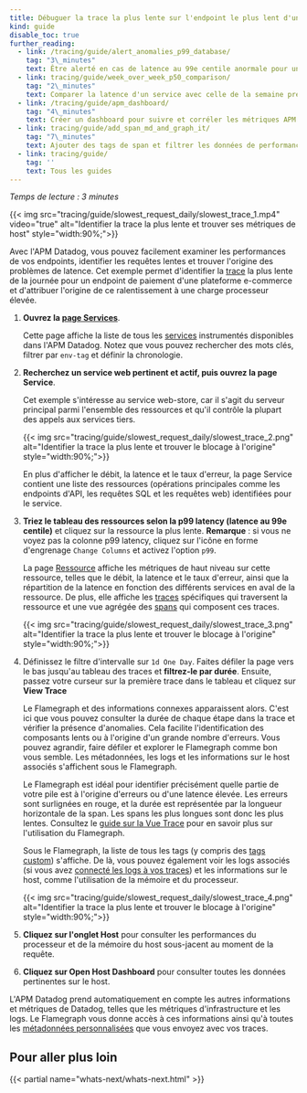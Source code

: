 ```yaml
---
title: Débuguer la trace la plus lente sur l'endpoint le plus lent d'un service web
kind: guide
disable_toc: true
further_reading:
  - link: /tracing/guide/alert_anomalies_p99_database/
    tag: "3\_minutes"
    text: Être alerté en cas de latence au 99e centile anormale pour un service de base de données
  - link: tracing/guide/week_over_week_p50_comparison/
    tag: "2\_minutes"
    text: Comparer la latence d'un service avec celle de la semaine précédente
  - link: /tracing/guide/apm_dashboard/
    tag: "4\_minutes"
    text: Créer un dashboard pour suivre et corréler les métriques APM
  - link: tracing/guide/add_span_md_and_graph_it/
    tag: "7\_minutes"
    text: Ajouter des tags de span et filtrer les données de performance de votre application
  - link: tracing/guide/
    tag: ''
    text: Tous les guides
---
```

_Temps de lecture : 3 minutes_

{{< img src="tracing/guide/slowest_request_daily/slowest_trace_1.mp4" video="true" alt="Identifier la trace la plus lente et trouver ses métriques de host"  style="width:90%;">}}

Avec l'APM Datadog, vous pouvez facilement examiner les performances de vos endpoints, identifier les requêtes lentes et trouver l'origine des problèmes de latence. Cet exemple permet d'identifier la [trace][1] la plus lente de la journée pour un endpoint de paiement d'une plateforme e-commerce et d'attribuer l'origine de ce ralentissement à une charge processeur élevée.

1. **Ouvrez la [page Services][2]**.

    Cette page affiche la liste de tous les [services][3] instrumentés disponibles dans l'APM Datadog. Notez que vous pouvez rechercher des mots clés, filtrer par `env-tag` et définir la chronologie.

2. **Recherchez un service web pertinent et actif, puis ouvrez la page Service**.

    Cet exemple s'intéresse au service web-store, car il s'agit du serveur principal parmi l'ensemble des ressources et qu'il contrôle la plupart des appels aux services tiers.

    {{< img src="tracing/guide/slowest_request_daily/slowest_trace_2.png" alt="Identifier la trace la plus lente et trouver le blocage à l'origine"  style="width:90%;">}}

    En plus d'afficher le débit, la latence et le taux d'erreur, la page Service contient une liste des ressources (opérations principales comme les endpoints d'API, les requêtes SQL et les requêtes web) identifiées pour le service.

3. **Triez le tableau des ressources selon la p99 latency (latence au 99e centile)** et cliquez sur la ressource la plus lente.
   **Remarque** : si vous ne voyez pas la colonne p99 latency, cliquez sur l'icône en forme d'engrenage `Change Columns` et activez l'option `p99`.

    La page [Ressource][4] affiche les métriques de haut niveau sur cette ressource, telles que le débit, la latence et le taux d'erreur, ainsi que la répartition de la latence en fonction des différents services en aval de la ressource. De plus, elle affiche les [traces][1] spécifiques qui traversent la ressource et une vue agrégée des [spans][5] qui composent ces traces.

     {{< img src="tracing/guide/slowest_request_daily/slowest_trace_3.png" alt="Identifier la trace la plus lente et trouver le blocage à l'origine"  style="width:90%;">}}

4. Définissez le filtre d'intervalle sur `1d One Day`. Faites défiler la page vers le bas jusqu'au tableau des traces et **filtrez-le par durée**. Ensuite, passez votre curseur sur la première trace dans le tableau et cliquez sur **View Trace**

    Le Flamegraph et des informations connexes apparaissent alors. C'est ici que vous pouvez consulter la durée de chaque étape dans la trace et vérifier la présence d'anomalies. Cela facilite l'identification des composants lents ou à l'origine d'un grande nombre d'erreurs. Vous pouvez agrandir, faire défiler et explorer le Flamegraph comme bon vous semble. Les métadonnées, les logs et les informations sur le host associés s'affichent sous le Flamegraph.

    Le Flamegraph est idéal pour identifier précisément quelle partie de votre pile est à l'origine d'erreurs ou d'une latence élevée. Les erreurs sont surlignées en rouge, et la durée est représentée par la longueur horizontale de la span. Les spans les plus longues sont donc les plus lentes. Consultez le [guide sur la Vue Trace][6] pour en savoir plus sur l'utilisation du Flamegraph.

    Sous le Flamegraph, la liste de tous les tags (y compris des [tags custom][7]) s'affiche. De là, vous pouvez également voir les logs associés (si vous avez [connecté les logs à vos traces][8]) et les informations sur le host, comme l'utilisation de la mémoire et du processeur.

    {{< img src="tracing/guide/slowest_request_daily/slowest_trace_4.png" alt="Identifier la trace la plus lente et trouver le blocage à l'origine"  style="width:90%;">}}

5. **Cliquez sur l'onglet Host** pour consulter les performances du processeur et de la mémoire du host sous-jacent au moment de la requête.
6. **Cliquez sur Open Host Dashboard** pour consulter toutes les données pertinentes sur le host.

L'APM Datadog prend automatiquement en compte les autres informations et métriques de Datadog, telles que les métriques d'infrastructure et les logs. Le Flamegraph vous donne accès à ces informations ainsi qu'à toutes les [métadonnées personnalisées][7] que vous envoyez avec vos traces.


## Pour aller plus loin

{{< partial name="whats-next/whats-next.html" >}}


[1]: /fr/tracing/visualization/#trace
[2]: https://app.datadoghq.com/apm/services
[3]: /fr/tracing/visualization/#services
[4]: /fr/tracing/visualization/#resources
[5]: /fr/tracing/visualization/#spans
[6]: https://docs.datadoghq.com/fr/tracing/visualization/trace/?tab=spanmetadata
[7]: https://docs.datadoghq.com/fr/tracing/guide/adding_metadata_to_spans
[8]: https://docs.datadoghq.com/fr/tracing/connect_logs_and_traces